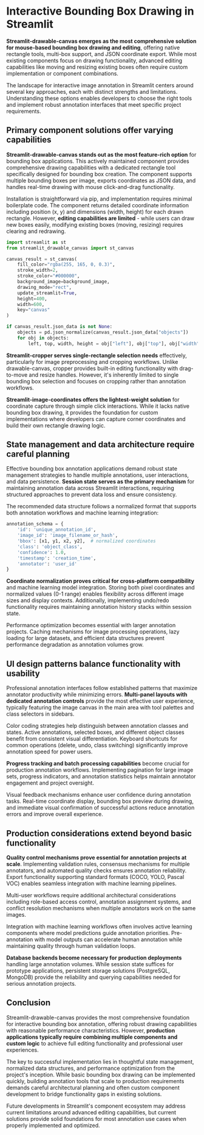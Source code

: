 # Interactive Bounding Box Drawing in Streamlit

**Streamlit-drawable-canvas emerges as the most comprehensive solution for mouse-based bounding box drawing and editing**, offering native rectangle tools, multi-box support, and JSON coordinate export. While most existing components focus on drawing functionality, advanced editing capabilities like moving and resizing existing boxes often require custom implementation or component combinations.

The landscape for interactive image annotation in Streamlit centers around several key approaches, each with distinct strengths and limitations. Understanding these options enables developers to choose the right tools and implement robust annotation interfaces that meet specific project requirements.

## Primary component solutions offer varying capabilities

**Streamlit-drawable-canvas stands out as the most feature-rich option** for bounding box applications. This actively maintained component provides comprehensive drawing capabilities with a dedicated rectangle tool specifically designed for bounding box creation. The component supports multiple bounding boxes per image, exports coordinates as JSON data, and handles real-time drawing with mouse click-and-drag functionality.

Installation is straightforward via pip, and implementation requires minimal boilerplate code. The component returns detailed coordinate information including position (x, y) and dimensions (width, height) for each drawn rectangle. However, **editing capabilities are limited** - while users can draw new boxes easily, modifying existing boxes (moving, resizing) requires clearing and redrawing.

```python
import streamlit as st
from streamlit_drawable_canvas import st_canvas

canvas_result = st_canvas(
    fill_color="rgba(255, 165, 0, 0.3)",
    stroke_width=2,
    stroke_color="#000000",
    background_image=background_image,
    drawing_mode="rect",
    update_streamlit=True,
    height=400,
    width=600,
    key="canvas"
)

if canvas_result.json_data is not None:
    objects = pd.json_normalize(canvas_result.json_data["objects"])
    for obj in objects:
        left, top, width, height = obj["left"], obj["top"], obj["width"], obj["height"]
```

**Streamlit-cropper serves single-rectangle selection needs** effectively, particularly for image preprocessing and cropping workflows. Unlike drawable-canvas, cropper provides built-in editing functionality with drag-to-move and resize handles. However, it's inherently limited to single bounding box selection and focuses on cropping rather than annotation workflows.

**Streamlit-image-coordinates offers the lightest-weight solution** for coordinate capture through simple click interactions. While it lacks native bounding box drawing, it provides the foundation for custom implementations where developers can capture corner coordinates and build their own rectangle drawing logic.

## State management and data architecture require careful planning

Effective bounding box annotation applications demand robust state management strategies to handle multiple annotations, user interactions, and data persistence. **Session state serves as the primary mechanism** for maintaining annotation data across Streamlit interactions, requiring structured approaches to prevent data loss and ensure consistency.

The recommended data structure follows a normalized format that supports both annotation workflows and machine learning integration:

```python
annotation_schema = {
    'id': 'unique_annotation_id',
    'image_id': 'image_filename_or_hash', 
    'bbox': [x1, y1, x2, y2],  # normalized coordinates
    'class': 'object_class',
    'confidence': 1.0,
    'timestamp': 'creation_time',
    'annotator': 'user_id'
}
```

**Coordinate normalization proves critical for cross-platform compatibility** and machine learning model integration. Storing both pixel coordinates and normalized values (0-1 range) enables flexibility across different image sizes and display contexts. Additionally, implementing undo/redo functionality requires maintaining annotation history stacks within session state.

Performance optimization becomes essential with larger annotation projects. Caching mechanisms for image processing operations, lazy loading for large datasets, and efficient data structures prevent performance degradation as annotation volumes grow.

## UI design patterns balance functionality with usability

Professional annotation interfaces follow established patterns that maximize annotator productivity while minimizing errors. **Multi-panel layouts with dedicated annotation controls** provide the most effective user experience, typically featuring the image canvas in the main area with tool palettes and class selectors in sidebars.

Color coding strategies help distinguish between annotation classes and states. Active annotations, selected boxes, and different object classes benefit from consistent visual differentiation. Keyboard shortcuts for common operations (delete, undo, class switching) significantly improve annotation speed for power users.

**Progress tracking and batch processing capabilities** become crucial for production annotation workflows. Implementing pagination for large image sets, progress indicators, and annotation statistics helps maintain annotator engagement and project oversight.

Visual feedback mechanisms enhance user confidence during annotation tasks. Real-time coordinate display, bounding box preview during drawing, and immediate visual confirmation of successful actions reduce annotation errors and improve overall experience.

## Production considerations extend beyond basic functionality  

**Quality control mechanisms prove essential for annotation projects at scale**. Implementing validation rules, consensus mechanisms for multiple annotators, and automated quality checks ensures annotation reliability. Export functionality supporting standard formats (COCO, YOLO, Pascal VOC) enables seamless integration with machine learning pipelines.

Multi-user workflows require additional architectural considerations including role-based access control, annotation assignment systems, and conflict resolution mechanisms when multiple annotators work on the same images.

Integration with machine learning workflows often involves active learning components where model predictions guide annotation priorities. Pre-annotation with model outputs can accelerate human annotation while maintaining quality through human validation loops.

**Database backends become necessary for production deployments** handling large annotation volumes. While session state suffices for prototype applications, persistent storage solutions (PostgreSQL, MongoDB) provide the reliability and querying capabilities needed for serious annotation projects.

## Conclusion

Streamlit-drawable-canvas provides the most comprehensive foundation for interactive bounding box annotation, offering robust drawing capabilities with reasonable performance characteristics. However, **production applications typically require combining multiple components and custom logic** to achieve full editing functionality and professional user experiences.

The key to successful implementation lies in thoughtful state management, normalized data structures, and performance optimization from the project's inception. While basic bounding box drawing can be implemented quickly, building annotation tools that scale to production requirements demands careful architectural planning and often custom component development to bridge functionality gaps in existing solutions.

Future developments in Streamlit's component ecosystem may address current limitations around advanced editing capabilities, but current solutions provide solid foundations for most annotation use cases when properly implemented and optimized.
